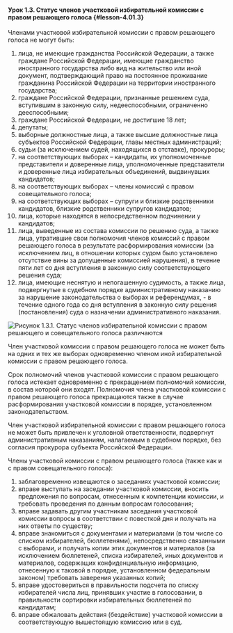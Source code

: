 #### Урок 1.3. Статус членов участковой избирательной комиссии с правом решающего голоса {#lesson-4.01.3}

Членами участковой избирательной комиссии с правом решающего голоса не могут быть:

1) лица, не имеющие гражданства Российской Федерации, а также граждане Российской Федерации, имеющие гражданство иностранного государства либо вид на жительство или иной документ, подтверждающий право на постоянное проживание гражданина Российской Федерации на территории иностранного государства;
2) граждане Российской Федерации, признанные решением суда, вступившим в законную силу, недееспособными, ограниченно дееспособными;
3) граждане Российской Федерации, не достигшие 18 лет;
4) депутаты;
5) выборные должностные лица, а также высшие должностные лица субъектов Российской Федерации, главы местных администраций;
6) судьи (за исключением судей, находящихся в отставке), прокуроры;
7) на соответствующих выборах – кандидаты, их уполномоченные представители и доверенные лица, уполномоченные представители и доверенные лица избирательных объединений, выдвинувших кандидатов;
8) на соответствующих выборах – члены комиссий с правом совещательного голоса;
9) на соответствующих выборах – супруги и близкие родственники кандидатов, близкие родственники супругов кандидатов;
10) лица, которые находятся в непосредственном подчинении у кандидатов;
11) лица, выведенные из состава комиссии по решению суда, а также лица, утратившие свои полномочия членов комиссий с правом решающего голоса в результате расформирования комиссии (за исключением лиц, в отношении которых судом было установлено отсутствие вины за допущенные комиссией нарушения), в течение пяти лет со дня вступления в законную силу соответствующего решения суда;
12) лица, имеющие неснятую и непогашенную судимость, а также лица, подвергнутые в судебном порядке административному наказанию за нарушение законодательства о выборах и референдумах, - в течение одного года со дня вступления в законную силу решения (постановления) суда о назначении административного наказания.

![Рисунок 1.3.1. Статус членов избирательной комиссии с правом решающего и совещательного голоса различаются ](./4.01.3.1.png)

Член участковой комиссии с правом решающего голоса не может быть на одних и тех же выборах одновременно членом иной избирательной комиссии с правом решающего голоса.

Срок полномочий членов участковой комиссии с правом решающего голоса истекает одновременно с прекращением полномочий комиссии, в состав которой они входят.
Полномочия члена участковой комиссии с правом решающего голоса прекращаются также в случае расформирования участковой комиссии в порядке, установленном законодательством.

Член участковой избирательной комиссии с правом решающего голоса не может быть привлечен к уголовной ответственности, подвергнут административным наказаниям, налагаемым в судебном порядке, без согласия прокурора субъекта Российской Федерации.

Члены участковой комиссии с правом решающего голоса (также как и с правом совещательного голоса):

1)	заблаговременно извещаются о заседаниях участковой комиссии;
2)	вправе выступать на заседании участковой комиссии, вносить предложения по вопросам, отнесенным к компетенции комиссии, и требовать проведения по данным вопросам голосования;
3)	вправе задавать другим участникам заседания участковой комиссии вопросы в соответствии с повесткой дня и получать на них ответы по существу;
4)	вправе знакомиться с документами и материалами (в том числе со списком избирателей, бюллетенями), непосредственно связанными с выборами, и получать копии этих документов и материалов (за исключением бюллетеней, списка избирателей, иных документов и материалов, содержащих конфиденциальную информацию, отнесенную к таковой в порядке, установленном федеральным законом) требовать заверения указанных копий;
5)	вправе удостовериться в правильности подсчета по списку избирателей числа лиц, принявших участие в голосовании, в правильности сортировки избирательных бюллетеней по кандидатам;
6)	вправе обжаловать действия (бездействие) участковой комиссии в соответствующую вышестоящую комиссию или в суд.
